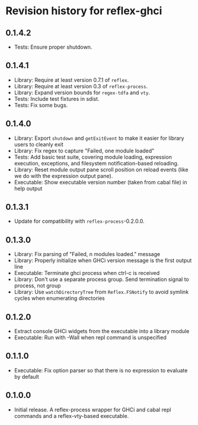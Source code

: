 # Revision history for reflex-ghci

## 0.1.4.2

* Tests: Ensure proper shutdown.

## 0.1.4.1

* Library: Require at least version 0.7.1 of `reflex`.
* Library: Require at least version 0.3 of `reflex-process`.
* Library: Expand version bounds for `regex-tdfa` and `vty`.
* Tests: Include test fixtures in sdist.
* Tests: Fix some bugs.

## 0.1.4.0

* Library: Export `shutdown` and `getExitEvent` to make it easier for library users to cleanly exit
* Library: Fix regex to capture "Failed, one module loaded"
* Tests: Add basic test suite, covering module loading, expression execution, exceptions, and filesystem notification-based reloading.
* Library: Reset module output pane scroll position on reload events (like we do with the expression output pane).
* Executable: Show executable version number (taken from cabal file) in help output

## 0.1.3.1

* Update for compatibility with `reflex-process`-0.2.0.0.

## 0.1.3.0

* Library: Fix parsing of "Failed, n modules loaded." message
* Library: Properly initialize when GHCi version message is the first output line
* Executable: Terminate ghci process when ctrl-c is received
* Library: Don't use a separate process group. Send termination signal to process, not group
* Library: Use `watchDirectoryTree` from `Reflex.FSNotify` to avoid symlink cycles when enumerating directories

## 0.1.2.0

* Extract console GHCi widgets from the executable into a library module
* Executable: Run with -Wall when repl command is unspecified

## 0.1.1.0

* Executable: Fix option parser so that there is no expression to evaluate by default

## 0.1.0.0

* Initial release. A reflex-process wrapper for GHCi and cabal repl commands and a reflex-vty-based executable.
